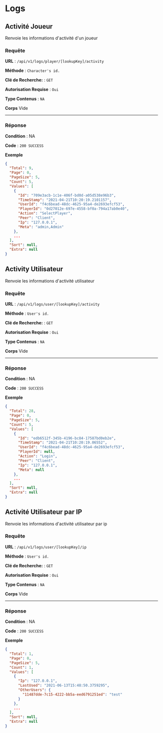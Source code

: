 # Logs

## Activité Joueur

Renvoie les informations d'activité d'un joueur

### Requête

**URL** : `/api/v1/logs/player/[lookupKey]/activity`

**Méthode** : `Character's id.`

**Clé de Recherche:** : `GET`

**Autorisation Requise** : `Oui`

**Type Contenus** : `NA`

**Corps**
Vide

---

### Réponse

**Condition** : NA

**Code** : `200 SUCCESS`

**Exemple**

```json
{
  "Total": 9,
  "Page": 0,
  "PageSize": 5,
  "Count": 5,
  "Values": [
    {
      "Id": "709e3acb-1c1e-406f-bd0d-a05d538e96b3",
      "TimeStamp": "2021-04-21T10:20:19.2101157",
      "UserId": "f4c6bead-48dc-4625-95a4-de2693efcf53",
      "PlayerId": "0d27012e-697e-4558-bf0a-794a17ab0e40",
      "Action": "SelectPlayer",
      "Peer": "Client",
      "Ip": "127.0.0.1",
      "Meta": "admin,Admin"
    },
    ...
  ],
  "Sort": null,
  "Extra": null
}
```

## Activity Utilisateur

Renvoie les informations d'activité utilisateur

### Requête

**URL** : `/api/v1/logs/user/[lookupKey]/activity`

**Méthode** : `User's id.`

**Clé de Recherche:** : `GET`

**Autorisation Requise** : `Oui`

**Type Contenus** : `NA`

**Corps**
Vide

---

### Réponse

**Condition** : NA

**Code** : `200 SUCCESS`

**Exemple**

```json
{
  "Total": 28,
  "Page": 0,
  "PageSize": 5,
  "Count": 5,
  "Values": [
    {
      "Id": "edb6512f-345b-4196-bc84-17587bd0eb2e",
      "TimeStamp": "2021-04-21T10:20:19.06552",
      "UserId": "f4c6bead-48dc-4625-95a4-de2693efcf53",
      "PlayerId": null,
      "Action": "Login",
      "Peer": "Client",
      "Ip": "127.0.0.1",
      "Meta": null
    },
    ...
  ],
  "Sort": null,
  "Extra": null
}
```

## Activité Utilisateur par IP

Renvoie les informations d'activité utilisateur par ip

### Requête

**URL** : `/api/v1/logs/user/[lookupKey]/ip`

**Méthode** : `User's id.`

**Clé de Recherche:** : `GET`

**Autorisation Requise** : `Oui`

**Type Contenus** : `NA`

**Corps**
Vide

---

### Réponse

**Condition** : NA

**Code** : `200 SUCCESS`

**Exemple**

```json
{
  "Total": 1,
  "Page": 0,
  "PageSize": 5,
  "Count": 1,
  "Values": [
    {
      "Ip": "127.0.0.1",
      "LastUsed": "2021-06-13T15:48:50.3759295",
      "OtherUsers": {
        "11487dde-7c15-4222-bb5a-eed6791251ed": "test"
      }
    },
    ...
  ],
  "Sort": null,
  "Extra": null
}
```


